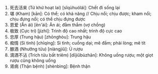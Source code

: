 1. 死去活来 (Tử khứ hoạt lai) [sǐqùhuólái]: Chết đi sống lại
2. 堪 (Kham) [kān]: Có thể; có khả năng // Chịu nổi; chịu được; kham nổi; chịu đựng nổi; có thể chịu đựng được
3. 恩爱 (Ân ái) [ēn'ài]: Ân ái; đằm thắm (vợ chồng)
4. 极致 (Cực trí) [jízhì]: Trình độ cao nhất; trình độ cực cao
5. 忠厚 (Trung hậu) [zhōnghòu]: Trung hậu
6. 痴情 (Si tình) [chīqíng]: Si tình; cuồng dại; mê đắm; phải lòng; mê tít
7. 酿酒 (Nhưỡng tửu) [niàngjiǔ]: Ủ rượu
8. 滴酒不沾 (Trích tửu bất triêm) [dījiǔbùzhān]: Không uống rượu; một giọt rượu cũng không uống
9. 肾病 (Thận bệnh) [shènbìng]: Bệnh thận
